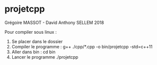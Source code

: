 # projetcpp

Grégoire MASSOT - David Anthony SELLEM
2018

Pour compiler sous linux :
1) Se placer dans le dossier
2) Compiler le programme : g++ ./cpp/*.cpp -o bin/projetcpp -std=c++11
3) Aller dans bin : cd bin 
4) Lancer le programme ./projetcpp
